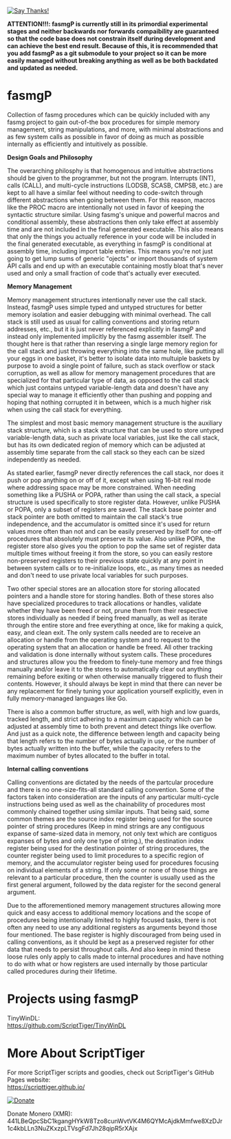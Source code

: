[![Say Thanks!](https://img.shields.io/badge/Say%20Thanks-!-1EAEDB.svg)](https://docs.google.com/forms/d/e/1FAIpQLSfBEe5B_zo69OBk19l3hzvBmz3cOV6ol1ufjh0ER1q3-xd2Rg/viewform)

**ATTENTION!!!: fasmgP is currently still in its primordial experimental stages and neither backwards nor forwards compaibility are guaranteed so that the code base does not constrain itself during development and can achieve the best end result. Because of this, it is recommended that you add fasmgP as a git submodule to your project so it can be more easily managed without breaking anything as well as be both backdated and updated as needed.**

# fasmgP
Collection of fasmg procedures which can be quickly included with any fasmg project to gain out-of-the box procedures for simple memory management, string manipulations, and more, with minimal abstractions and as few system calls as possible in favor of doing as much as possible internally as efficiently and intuitively as possible.

**Design Goals and Philosophy**

The overarching philosphy is that homogenous and intuitive abstractions should be given to the programmer, but not the program. Interrupts (INT), calls (CALL), and multi-cycle instructions (LODSB, SCASB, CMPSB, etc.) are kept to all have a similar feel without needing to code-switch through different abstractions when going between them. For this reason, macros like the PROC macro are intentionally not used in favor of keeping the syntactic structure similar. Using fasmg's unique and powerful macros and conditional assembly, these abstractions then only take effect at assembly time and are not included in the final generated executable. This also means that only the things you actually reference in your code will be included in the final generated executable, as everything in fasmgP is conditional at assembly time, including import table entries. This means you're not just going to get lump sums of generic "ojects" or import thousands of system API calls and end up with an executable containing mostly bloat that's never used and only a small fraction of code that's actually ever executed.

**Memory Management**

Memory management structures intentionally never use the call stack. Instead, fasmgP uses simple typed and untyped structures for better memory isolation and easier debugging with minimal overhead. The call stack is still used as usual for calling conventions and storing return addresses, etc., but it is just never referenced explicitly in fasmgP and instead only implemented implicitly by the fasmg assembler itself. The thought here is that rather than reserving a single large memory region for the call stack and just throwing everything into the same hole, like putting all your eggs in one basket, it's better to isolate data into multuiple baskets by purpose to avoid a single point of failure, such as stack overflow or stack corruption, as well as allow for memory management procedures that are specialized for that particular type of data, as opposed to the call stack which just contains untyped variable-length data and doesn't have any special way to manage it efficiently other than pushing and popping and hoping that nothing corrupted it in between, which is a much higher risk when using the call stack for everything.

The simplest and most basic memory management structure is the auxiliary stack structure, which is a stack structure that can be used to store untyped variable-length data, such as private local variables, just like the call stack, but has its own dedicated region of memory which can be adjusted at assembly time separate from the call stack so they each can be sized independently as needed.

As stated earlier, fasmgP never directly references the call stack, nor does it push or pop anything on or off of it, except when using 16-bit real mode where addressing space may be more constrained. When needing something like a PUSHA or POPA, rather than using the call stack, a special structure is used specifically to store register data. However, unlike PUSHA or POPA, only a subset of registers are saved. The stack base pointer and stack pointer are both omitted to maintain the call stack's true independence, and the accumulator is omitted since it's used for return values more often than not and can be easily preserved by itself for one-off procedures that absolutely must preserve its value. Also unlike POPA, the register store also gives you the option to pop the same set of register data multiple times without freeing it from the store, so you can easily restore non-preserved registers to their previous state quickly at any point in between system calls or to re-initialize loops, etc., as many times as needed and don't need to use private local variables for such purposes.

Two other special stores are an allocation store for storing allocated pointers and a handle store for storing handles. Both of these stores also have specialized procedures to track allocations or handles, validate whether they have been freed or not, prune them from their respective stores individually as needed if being freed manually, as well as iterate through the entire store and free everything at once, like for making a quick, easy, and clean exit. The only system calls needed are to receive an allocation or handle from the operating system and to request to the operating system that an allocation or handle be freed. All other tracking and validation is done internally without system calls. These procedures and structures allow you the freedom to finely-tune memory and free things manually and/or leave it to the stores to automatically clear out anything remaining before exiting or when otherwise manually triggered to flush their contents. However, it should always be kept in mind that there can never be any replacement for finely tuning your application yourself explicitly, even in fully memory-managed languages like Go.

There is also a common buffer structure, as well, with high and low guards, tracked length, and strict adhering to a maximum capacity which can be adjusted at assembly time to both prevent and detect things like overflow. And just as a quick note, the difference between length and capacity being that length refers to the number of bytes actually in use, or the number of bytes actually written into the buffer, while the capacity refers to the maximum number of bytes allocated to the buffer in total.

**Internal calling conventions**

Calling conventions are dictated by the needs of the partcular procedure and there is no one-size-fits-all standard calling convention. Some of the factors taken into consideration are the inputs of any particular multi-cycle instructions being used as well as the chainability of procedures most commonly chained together using similar inputs. That being said, some common themes are the source index register being used for the source pointer of string procedures (Keep in mind strings are any contiguous expanse of same-sized data in memory, not only text which are contiguos expanses of bytes and only one type of string.), the destination index register being used for the destination pointer of string procedures, the counter register being used to limit procedures to a specific region of memory, and the accumulator register being used for procedures focusing on individual elements of a string. If only some or none of those things are relevant to a particular procedure, then the counter is usually used as the first general argument, followed by the data register for the second general argument.

Due to the afforementioned memory management structures allowing more quick and easy access to additional memory locations and the scope of procedures being intentionally limited to highly focused tasks, there is not often any need to use any additional registers as arguments beyond those four mentioned. The base register is highly discouraged from being used in calling conventions, as it should be kept as a preserved register for other data that needs to persist throughout calls. And also keep in mind these loose rules only apply to calls made to internal procedures and have nothing to do with what or how registers are used internally by those particular called procedures during their lifetime.

# Projects using fasmgP

TinyWinDL:  
https://github.com/ScriptTiger/TinyWinDL

# More About ScriptTiger

For more ScriptTiger scripts and goodies, check out ScriptTiger's GitHub Pages website:  
https://scripttiger.github.io/

[![Donate](https://www.paypalobjects.com/en_US/i/btn/btn_donateCC_LG.gif)](https://www.paypal.com/cgi-bin/webscr?cmd=_s-xclick&hosted_button_id=MZ4FH4G5XHGZ4)

Donate Monero (XMR): 441LBeQpcSbC1kgangHYkW8Tzo8cunWvtVK4M6QYMcAjdkMmfwe8XzDJr1c4kbLLn3NuZKxzpLTVsgFd7Jh28qipR5rXAjx
